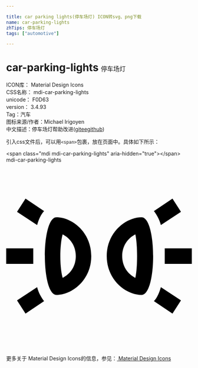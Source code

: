 ```yaml
---

title: car parking lights(停车场灯) ICON转svg、png下载
name: car-parking-lights
zhTips: 停车场灯
tags: ["automotive"]

---
```


# car-parking-lights  <small style="font-size: 60%;font-weight: 100">停车场灯</small>


<div class="detail-page">
<p>
<span>
ICON库：
<span class="badge-secondary badge">Material Design Icons</span> 
</span>
<br/>
<span>
CSS名称：
<span class="badge-secondary badge">mdi-car-parking-lights</span> 
</span>
<br/>
<span>
unicode：
<span class="badge-secondary badge">F0D63</span> 
<copy-btn content='F0D63' btn-title=""></copy-btn>
<copy-btn :content='String.fromCodePoint(parseInt("F0D63", 16))' btn-title="复制U"></copy-btn>
</span>
<br/>
<span>
version：
<span class="badge-secondary badge">3.4.93</span> 
</span><br/><span>Tag：<span class="badge-light badge"><router-link to="/tags/automotive.html">汽车</router-link></span></span>
<br/>
<span>图标来源/作者：<span class="badge-light badge">Michael Irigoyen</span></span> 
<br/>
<span class="zh-detail">中文描述：<span class="badge-primary badge">停车场灯</span><span class="help-link"><span>帮助改进</span>(<a href="https://gitee.com/liuwave/icon-helper/edit/master/json/material/car-parking-lights.json" target="_blank" rel="noopener noreferrer">gitee</a><a href="https://github.com/liuwave/icon-helper/edit/master/json/material/car-parking-lights.json" target="_blank" rel="noopener noreferrer">github</a></span>)</span><br/>
</p>
</div>
<div class="alert alert-dark">
  <i class="mdi mdi-car-parking-lights mdi-48px"></i>
  <i class="mdi mdi-car-parking-lights mdi-36px"></i>
  <i class="mdi mdi-car-parking-lights mdi-24px"></i>
  <i class="mdi mdi-car-parking-lights mdi-18px"></i>
</div>
<div>
  <p>引入css文件后，可以用<code>&lt;span&gt;</code>包裹，放在页面中。具体如下所示：    
  </p>
  <div class="alert alert-primary" style="font-size: 14px">
    &lt;span class="mdi mdi-car-parking-lights" aria-hidden="true"&gt;&lt;/span&gt;
    <copy-btn content='<span class="mdi mdi-car-parking-lights" aria-hidden="true"></span>'></copy-btn>
  </div>
  <div class="alert alert-secondary">
    <i class="mdi mdi-car-parking-lights"
    style="font-size: 24px"
    aria-hidden="true"></i> mdi-car-parking-lights
    <copy-btn content="mdi-car-parking-lights" btn-title="复制图标名称"></copy-btn>
  </div>
</div>
<div id="svg" class="svg-wrap">
<svg xmlns="http://www.w3.org/2000/svg" viewBox="0 0 24 24"><path d="M7.3,9.2C8.1,9.6 9,10.5 9,12C9,13.5 8.1,14.4 7.3,14.8C6.9,13.4 6.9,10.6 7.3,9.2M6.5,7C4.5,7 4.5,17 6.5,17C8.5,17 11,15.1 11,12C11,8.9 8.5,7 6.5,7M16.7,9.2C17,10.6 17,13.4 16.7,14.8C15.9,14.4 15,13.5 15,12C15,10.5 15.9,9.6 16.7,9.2M17.5,7C15.5,7 13,8.9 13,12C13,15.1 15.5,17 17.5,17C19.5,17 19.5,7 17.5,7M4.9,6.2L2.5,4.6L1.4,6.3L4,8C4.2,7.3 4.5,6.6 4.9,6.2M20,8L22.6,6.3L21.5,4.6L19.1,6.2C19.4,6.6 19.8,7.2 20,8M4,16L1.4,17.7L2.5,19.4L4.9,17.8C4.6,17.4 4.2,16.8 4,16M20.5,11C20.5,11.3 20.5,11.7 20.5,12C20.5,12.3 20.5,12.6 20.5,13H24V11H20.5M19.1,17.8L21.5,19.4L22.6,17.7L20,16C19.8,16.7 19.5,17.4 19.1,17.8M3.5,12C3.5,11.7 3.5,11.4 3.5,11H0V13H3.5C3.5,12.7 3.5,12.3 3.5,12Z" /></svg>
</div>
<detail full-name='mdi-car-parking-lights'></detail>
    
<div><p>更多关于 Material Design Icons的信息，参见：<a target="_blank" href="https://iconhelper.cn/material.html"> Material Design Icons</a>
</p></div>
